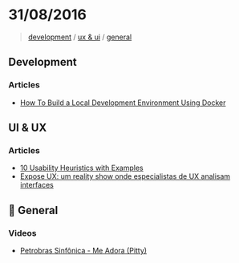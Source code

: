 # 31/08/2016

> [development](#development) / [ux & ui](#ux--ui) / [general](#general)

## Development

### Articles
- [How To Build a Local Development Environment Using Docker](http://www.masterzendframework.com/docker-development-environment/)


## UI & UX

### Articles
- [10 Usability Heuristics with Examples](https://blog.prototypr.io/10-usability-heuristics-with-examples-4a81ada920c#.hkym27pcp)
- [Expose UX: um reality show onde especialistas de UX analisam interfaces](http://arquiteturadeinformacao.com/user-experience/expose-ux-um-reality-show-onde-especialistas-de-ux-analisam-interfaces/)


## :beers: General

### Videos
- [Petrobras Sinfônica - Me Adora (Pitty)](https://www.youtube.com/watch?v=g-JSImio3U0)